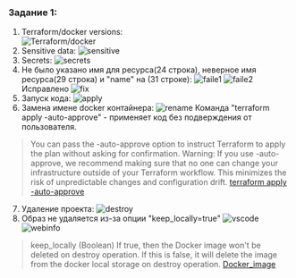 ### Задание 1:
1. Terraform/docker versions:\
![Terraform/docker](./screenshots/task1.1-version.png)
2. Sensitive data:
![sensitive](./screenshots/task1.2-secrets.png)
3. Secrets:
![secrets](./screenshots/task1.3-state_file.png)
4. Не было указано имя для ресурса(24 строка), неверное имя ресурса(29 строка) и "name" на (31 строке):
![faile1](./screenshots/task1.4-fail_validate.png)
![faile2](./screenshots/task1.4-fail_validate_1.png)
Исправлено
![fix](./screenshots/task1.4-ok_validate.png)
5. Запуск кода:
![apply](./screenshots/task1.5.png)
6. Замена имене docker контайнера:
![rename](./screenshots/task1.6.png)
Команда "terraform apply -auto-approve" - применяет код без подверждения от пользователя.
>You can pass the -auto-approve option to instruct Terraform to apply the plan without asking for confirmation.
Warning: If you use -auto-approve, we recommend making sure that no one can change your infrastructure outside of your Terraform workflow. This minimizes the risk of unpredictable changes and configuration drift.
[terraform apply -auto-approve](https://developer.hashicorp.com/terraform/cli/commands/apply)
7. Удаление проекта:
![destroy](./screenshots/task1.7-destroy.png)
8. Образ не удаляется из-за опции "keep_locally=true"
![vscode](./screenshots/task1.8.1-code.png)
![webinfo](./screenshots/task1.8.2-keep_locally.png)

>keep_locally (Boolean) If true, then the Docker image won't be deleted on destroy operation. If this is false, it will delete the image from the docker local storage on destroy operation. [Docker_image](https://registry.terraform.io/providers/cybershard/docker/latest/docs/resources/image)
